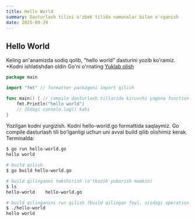 ```yaml
---
title: Hello World
summary: Dasturlash tilini o'zbek tilida namunalar bilan o'rganish
date: 2025-09-29
---
```


## Hello World

<div class="my-md-content">
Keling an'anamizda sodiq qolib, "hello world" dasturini yozib ko'ramiz. <br/>
*Kodni ishlatishdan oldin Go'ni o'rnating <a href="https://go.dev/doc/install" class="link">Yuklab olish</a>

```go
package main

import "fmt" // formatter packageni import qilish

func main() { // compile dasturlash tillarida kiruvchi yagona function bo'lishi kerak
    fmt.Println("hello world") 
    // JSdagi console.log() kabi
}
```

Yozilgan kodni yurgizish. Kodni hello-world.go formattida saqlaymiz.
Go compile dasturlash tili bo'lganligi uchun uni avval build qilib olishimiz kerak. 
Terminalda:

```bash
$ go run hello-world.go
hello world

# build qilish
$ go build hello-world.go 

# build qilinganni tekshirish (o'tkazib yuborish mumkin)
$ ls
hello-world    hello-world.go

# build qilinganini run qilish (build qilingan fayl, sizdagi operation sistemaga qarab o'zgaradi, hello-world.exe bo'lishi mumkin Windowsda)
$ ./hello-world
hello world
```

</div>
